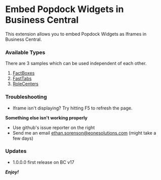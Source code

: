 # Embed Popdock Widgets in Business Central
This extension allows you to embed Popdock Widgets as Iframes in Business Central.

### Available Types
There are 3 samples which can be used independent of each other.
1. [FactBoxes](FactBox/README.md)
2. [FastTabs](FactBox/README.md)
3. [RoleCenters](FactBox/README.md)

### Troubleshooting
* Iframe isn't displaying? Try hitting F5 to refresh the page.

**Something else isn't working properly**
* Use github's issue reporter on the right
* Send me an email ethan.sorenson@eonesolutions.com (might take a few days)

### Updates
* 1.0.0.0 first release on BC v17

***Enjoy!***